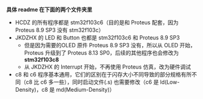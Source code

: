 **具体 readme 在下面的两个文件夹里**

- HCDZ 的所有程序都是 stm32f103c6（目的是和 Proteus 配套，因为 Proteus 8.9 SP3 没有 stm32f103c）
- JKDZHX 的 LED 和 Button 也都是 stm32f103c6 和 Proteus 8.9 SP3
  - 但是因为需要的OLED 原件 Proteus 8.9 SP3 没有，所以从 OLED 开始，Proteus 升级到了 Proteus 8.13 SP0，后续的其他程序也会修改为 **stm32f103c8**
  - 从 JKDZHX 的 Interrupt 开始，不再使用 Proteus 仿真，改为硬件调试
- c8 和 c6 程序基本通用，它们的区别在于闪存大小不同导致的部分规格有所不同（c8 比 c6 多一些），同时启动文件(.s) 也需要修改（c6 是 ld(Low-Density)，c8 是 md(Medium-Density)）
